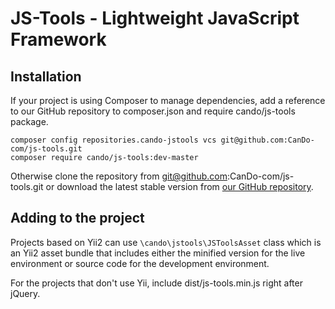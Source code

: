 JS-Tools - Lightweight JavaScript Framework
===========================================

Installation
------------

If your project is using Composer to manage dependencies, add a reference to our GitHub repository to composer.json and 
require cando/js-tools package.

```
composer config repositories.cando-jstools vcs git@github.com:CanDo-com/js-tools.git
composer require cando/js-tools:dev-master
```

Otherwise clone the repository from git@github.com:CanDo-com/js-tools.git or download the latest stable version from 
[our GitHub repository](https://github.com/CanDo-com/js-tools).

Adding to the project
--------------------

Projects based on Yii2 can use ```\cando\jstools\JSToolsAsset``` class which is an Yii2 asset bundle that includes 
either the minified version for the live environment or source code for the development environment. 

For the projects that don't use Yii, include dist/js-tools.min.js right after jQuery.
